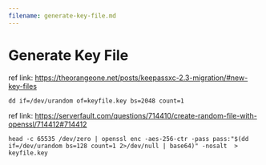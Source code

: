 ```yaml
---
filename: generate-key-file.md
---
```


# Generate Key File

ref link: https://theorangeone.net/posts/keepassxc-2.3-migration/#new-key-files

```
dd if=/dev/urandom of=keyfile.key bs=2048 count=1
```

ref link: https://serverfault.com/questions/714410/create-random-file-with-openssl/714412#714412

```
head -c 65535 /dev/zero | openssl enc -aes-256-ctr -pass pass:"$(dd if=/dev/urandom bs=128 count=1 2>/dev/null | base64)" -nosalt  > keyfile.key
```